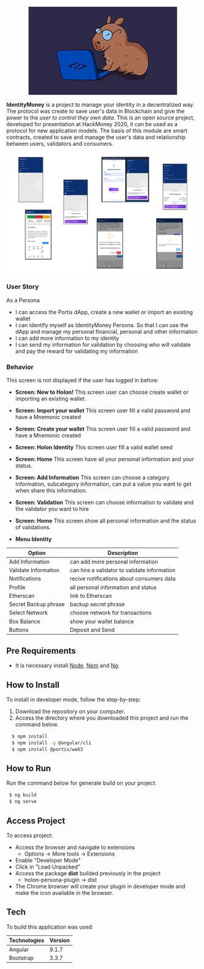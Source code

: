 <p align="center">
  <img src="docs/imgReadme/Coders.png">
</p>    

<p>
  <strong>IdentityMoney</strong> is a project to manage your identity in a decentralized way. The protocol was create to save user's data in Blockchain and give the power to the <i>user to control they own data</i>. This is an open source project, developed for presentation at HackMoney 2020, it can be used as a protocol for new application models.
  The basis of this module are smart contracts, created to save and manage the user's data and relationship between users, validators and consumers.
</p>

<img src="docs/imgReadme/Persona.png">

### User Story

As a Persona
- I can access the Portis dApp, create a new wallet or import an existing wallet
- I can identify myself as IdentityMoney Persona. So that I can use the dApp and manage my personal financial, personal and other information
- I can add more information to my identity
- I can send my information for validation by choosing who will validate and pay the reward for validating my information

### Behavior

This screen is not displayed if the user has logged in before:
- **Screen: New to Holon!**
This screen user can choose create wallet or importing an existing wallet.
- **Screen: Import your wallet**
This screen user fill  a valid password and have a Mnemonic created
- **Screen: Create your wallet**
This screen user fill  a valid password and have a Mnemonic created
- **Screen: Holon Identity**
This screen user fill  a valid wallet seed
- **Screen: Home**
This screen have all your personal information and your status.
- **Screen: Add Information**
This screen can choose a category information, subcategory information, can put a value you want to get when share this information.
- **Screen: Validation**
This screen can choose information to validate and the validator you want to hire
- **Screen: Home**
This screen show all personal information and the status of validations.

- **Menu Identity**

 Option | Description |
 ------ |------|
Add Information |can add more personal information|
Validate Information|can hire a validator to validate information|
Notifications | recive notifications about consumers data|
Profile | all personal information and status |
Etherscan |link to Etherscan |
Secret Backup phrase| backup secret phrase|
Select Network|choose network for transactions |
Box Balance | show your wallet balance |
Buttons | Deposit and Send |


## Pre Requirements

- It is necessary install [Node](https://nodejs.org/en/), [Npm](https://www.npmjs.com/) and [Ng](https://cli.angular.io/).

## How to Install

To install in developer mode, follow the step-by-step:
1. Download the repository on your computer. 
2. Access the directory where you downloaded this project and run the command below.
```sh
  $ npm install
  $ npm install -g @angular/cli
  $ npm install @portis/web3
```

## How to Run

Run the command below for generate build on your project.
```sh
 $ ng build
 $ ng serve
```

## Access Project

To access project:
- Access the browser and navigate to extensions 
  - Options -> More tools -> Extensions
- Enable "Developer Mode"
- Click in "Load Unpacked"
- Access the package **dist** builded previously in the project
  - holon-persona-plugin -> dist
- The Chrome browser will create your plugin in developer mode and make the icon available in the browser.

## Tech
To build this application was used:

 Technologies | Version |
 ------ |------|
  Angular  | 9.1.7 |
  Bootstrap | 3.3.7 |
